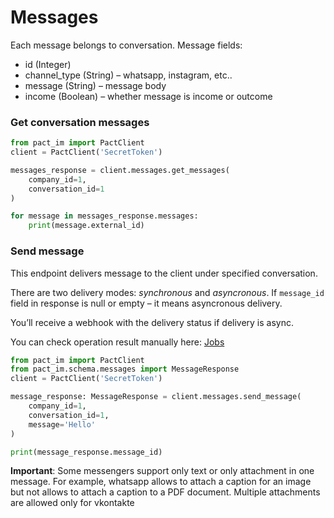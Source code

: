 # Messages

Each message belongs to conversation. Message fields:

* id (Integer)
* channel_type (String) – whatsapp, instagram, etc..
* message (String) – message body
* income (Boolean) – whether message is income or outcome

### Get conversation messages

```python
from pact_im import PactClient
client = PactClient('SecretToken')

messages_response = client.messages.get_messages(
    company_id=1,
    conversation_id=1
)

for message in messages_response.messages:
    print(message.external_id)

```

### Send message
This endpoint delivers message to the client under specified conversation.

There are two delivery modes: _synchronous_ and _asyncronous_. If `message_id` field in response is null or empty – it means asyncronous delivery.

You’ll receive a webhook with the delivery status if delivery is async.

You can check operation result manually here: [Jobs](../jobs)

```python
from pact_im import PactClient
from pact_im.schema.messages import MessageResponse
client = PactClient('SecretToken')

message_response: MessageResponse = client.messages.send_message(
    company_id=1,
    conversation_id=1,
    message='Hello'
)

print(message_response.message_id)

```
**Important**: Some messengers support only text or only attachment in one message. For example, whatsapp allows to attach a caption for an image but not allows to attach a caption to a PDF document. Multiple attachments are allowed only for vkontakte